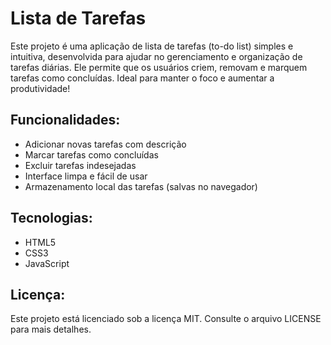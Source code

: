 # Lista de Tarefas

Este projeto é uma aplicação de lista de tarefas (to-do list) simples e intuitiva, desenvolvida para ajudar no gerenciamento e organização de tarefas diárias. Ele permite que os usuários criem, removam e marquem tarefas como concluídas. Ideal para manter o foco e aumentar a produtividade!

## Funcionalidades:

- Adicionar novas tarefas com descrição
- Marcar tarefas como concluídas
- Excluir tarefas indesejadas
- Interface limpa e fácil de usar
- Armazenamento local das tarefas (salvas no navegador)

## Tecnologias:

- HTML5
- CSS3
- JavaScript

## Licença:

Este projeto está licenciado sob a licença MIT. Consulte o arquivo LICENSE para mais detalhes.